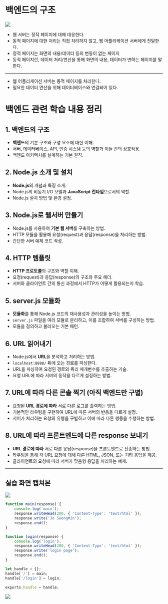 # 백엔드의 구조

![](https://velog.velcdn.com/images/ssomae/post/14f87adb-8f4e-4111-aaca-7839d2c21a45/image.png)

- 웹 서버는 정적 페이지에 대해 대응한다.
- 동적 페이지에 대한 처리는 직접 처리하지 않고, 웹 어플리케이션 서버에게 전달한다.
- 정적 페이지는 화면의 내용/데이터 등의 변동이 없는 페이지
- 동적 페이지란, 데이터 처리/연산을 통해 화면의 내용, 데이터가 변하는 페이지를 말한다.

---

- 웹 어플리케이션 서버는 동적 페이지를 처리한다.
- 필요한 데이터 연산을 위해 데이터베이스와 연결되어 있다.

# 백엔드 관련 학습 내용 정리

## 1. 백엔드의 구조

- **백엔드**의 기본 구조와 구성 요소에 대한 이해.
- 서버, 데이터베이스, API, 인증 시스템 등의 역할과 이들 간의 상호작용.
- 백엔드 아키텍처를 설계하는 기본 원칙.

## 2. Node.js 소개 및 설치

- **Node.js**의 개념과 특징 소개.
- Node.js의 비동기 I/O 모델과 **JavaScript 런타임**으로서의 역할.
- Node.js 설치 방법 및 환경 설정.

## 3. Node.js로 웹서버 만들기

- Node.js를 사용하여 **기본 웹 서버**를 구축하는 방법.
- HTTP 모듈을 활용해 요청(request)과 응답(response)을 처리하는 방법.
- 간단한 서버 예제 코드 작성.

## 4. HTTP 템플릿

- **HTTP 프로토콜**의 구조와 역할 이해.
- 요청(request)과 응답(response)의 구조와 주요 헤더.
- 서버와 클라이언트 간의 통신 과정에서 HTTP가 어떻게 활용되는지 학습.

## 5. server.js 모듈화

- **모듈화**를 통해 Node.js 코드의 재사용성과 관리성을 높이는 방법.
- `server.js` 파일을 여러 모듈로 분리하고, 이를 조합하여 서버를 구성하는 방법.
- 모듈을 정의하고 불러오는 기본 패턴.

## 6. URL 읽어내기

- Node.js에서 **URL**을 분석하고 처리하는 방법.
- `localhost:8888/` 뒤에 오는 경로를 파싱한다.
- URL을 파싱하여 요청된 경로와 쿼리 매개변수를 추출하는 기술.
- 요청 URL에 따라 서버의 동작을 다르게 설정하는 방법.

## 7. URL에 따라 다른 콘솔 찍기 (아직 백엔드만 구별)

- 요청된 **URL 경로에 따라** 서로 다른 로그를 출력하는 방법.
- 기본적인 라우팅을 구현하여 URL에 따른 서버의 반응을 다르게 설정.
- 서버가 처리하는 요청의 유형을 구별하고 이에 따라 다른 행동을 수행하는 방법.

## 8. URL에 따라 프론트엔드에 다른 response 보내기

- **URL 경로에 따라** 서로 다른 응답(response)을 프론트엔드로 전송하는 방법.
- 라우팅을 통해 각 URL 요청에 대해 다른 HTML, JSON, 또는 기타 응답을 제공.
- 클라이언트의 요청에 따라 서버가 맞춤형 응답을 처리하는 예제.

---

## 실습 화면 캡쳐본

![](https://velog.velcdn.com/images/ssomae/post/0ca98c7b-a6cd-4378-9035-51f1a97e704a/image.png)


```jsx
function main(response) {
    console.log('main');
    response.writeHead(200, { 'Content-Type': 'text/html' });
    response.write('Jo SeongMin');
    response.end();
}

function login(response) {
    console.log('login');
    response.writeHead(200, { 'Content-Type': 'text/html' });
    response.write('login page');
    response.end();
}

let handle = {};
handle['/'] = main;
handle['/login'] = login;

exports.handle = handle;
```

![](https://velog.velcdn.com/images/ssomae/post/a7ee247e-e18f-4126-96f3-8fa211021d9c/image.png)
